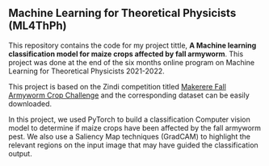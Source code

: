## Machine Learning for Theoretical Physicists (ML4ThPh)
This repository contains the code for my project tittle, __A Machine learning classification model for maize crops affected by fall armyworm__. This project was done at the end of the six months online program on Machine Learning for Theoretical Physicists 2021-2022.

This project is based on the Zindi competition titled [Makerere Fall Armyworm Crop Challenge](https://zindi.africa/competitions/makerere-fall-armyworm-crop-challenge) and the corresponding dataset can be easily downloaded. 

In this project, we used PyTorch to build a classification Computer vision model to determine if maize crops have been affected by the fall armyworm pest. We also use a Saliency Map techniques (GradCAM) to highlight the relevant regions on the input image that may have guided the classification output.
